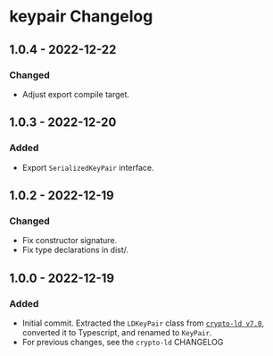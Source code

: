 # keypair Changelog

## 1.0.4 - 2022-12-22
### Changed
- Adjust export compile target.

## 1.0.3 - 2022-12-20
### Added
- Export `SerializedKeyPair` interface.

## 1.0.2 - 2022-12-19
### Changed
- Fix constructor signature.
- Fix type declarations in dist/.

## 1.0.0 - 2022-12-19
### Added
- Initial commit. Extracted the `LDKeyPair` class from [`crypto-ld v7.0`](https://github.com/digitalbazaar/crypto-ld), 
  converted it to Typescript, and renamed to `KeyPair`.
- For previous changes, see the `crypto-ld` CHANGELOG

